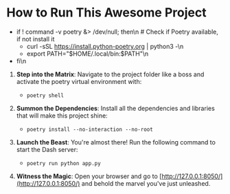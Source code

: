 # How to Run This Awesome Project

- if ! command -v poetry &> /dev/null; then\n   # Check if Poetry available, if not install it
    - curl -sSL https://install.python-poetry.org | python3 -\n
    - export PATH=\"\$HOME/.local/bin:\$PATH\"\n
- fi\n


1. **Step into the Matrix**: Navigate to the project folder like a boss and activate the poetry virtual environment with:
    - `poetry shell`

2. **Summon the Dependencies**: Install all the dependencies and libraries that will make this project shine:
    - `poetry install --no-interaction --no-root`

3. **Launch the Beast**: You're almost there! Run the following command to start the Dash server:
    - `poetry run python app.py`

4. **Witness the Magic**: Open your browser and go to [http://127.0.0.1:8050/](http://127.0.0.1:8050/) and behold the marvel you've just unleashed.
